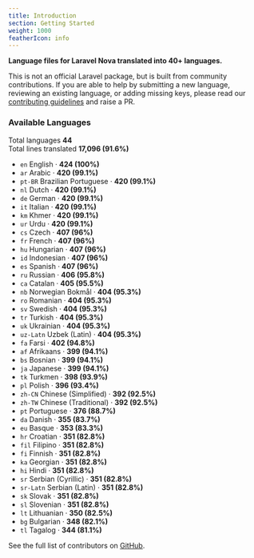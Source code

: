 ```yaml
---
title: Introduction
section: Getting Started
weight: 1000
featherIcon: info
---
```


**Language files for Laravel Nova translated into 40+ languages.**

This is not an official Laravel package, but is built from community contributions. If you are able to help by submitting a new language, reviewing an existing language, or adding missing keys, please read our [contributing guidelines]({{base}}/{{version}}/contributing) and raise a PR.

### Available Languages

Total languages **44**  
Total lines translated **17,096 (91.6%)**

* `en` English &middot; **424 (100%)**
* `ar` Arabic &middot; **420 (99.1%)**
* `pt‑BR` Brazilian Portuguese &middot; **420 (99.1%)**
* `nl` Dutch &middot; **420 (99.1%)**
* `de` German &middot; **420 (99.1%)**
* `it` Italian &middot; **420 (99.1%)**
* `km` Khmer &middot; **420 (99.1%)**
* `ur` Urdu &middot; **420 (99.1%)**
* `cs` Czech &middot; **407 (96%)**
* `fr` French &middot; **407 (96%)**
* `hu` Hungarian &middot; **407 (96%)**
* `id` Indonesian &middot; **407 (96%)**
* `es` Spanish &middot; **407 (96%)**
* `ru` Russian &middot; **406 (95.8%)**
* `ca` Catalan &middot; **405 (95.5%)**
* `nb` Norwegian Bokmål &middot; **404 (95.3%)**
* `ro` Romanian &middot; **404 (95.3%)**
* `sv` Swedish &middot; **404 (95.3%)**
* `tr` Turkish &middot; **404 (95.3%)**
* `uk` Ukrainian &middot; **404 (95.3%)**
* `uz‑Latn` Uzbek (Latin) &middot; **404 (95.3%)**
* `fa` Farsi &middot; **402 (94.8%)**
* `af` Afrikaans &middot; **399 (94.1%)**
* `bs` Bosnian &middot; **399 (94.1%)**
* `ja` Japanese &middot; **399 (94.1%)**
* `tk` Turkmen &middot; **398 (93.9%)**
* `pl` Polish &middot; **396 (93.4%)**
* `zh‑CN` Chinese (Simplified) &middot; **392 (92.5%)**
* `zh‑TW` Chinese (Traditional) &middot; **392 (92.5%)**
* `pt` Portuguese &middot; **376 (88.7%)**
* `da` Danish &middot; **355 (83.7%)**
* `eu` Basque &middot; **353 (83.3%)**
* `hr` Croatian &middot; **351 (82.8%)**
* `fil` Filipino &middot; **351 (82.8%)**
* `fi` Finnish &middot; **351 (82.8%)**
* `ka` Georgian &middot; **351 (82.8%)**
* `hi` Hindi &middot; **351 (82.8%)**
* `sr` Serbian (Cyrillic) &middot; **351 (82.8%)**
* `sr‑Latn` Serbian (Latin) &middot; **351 (82.8%)**
* `sk` Slovak &middot; **351 (82.8%)**
* `sl` Slovenian &middot; **351 (82.8%)**
* `lt` Lithuanian &middot; **350 (82.5%)**
* `bg` Bulgarian &middot; **348 (82.1%)**
* `tl` Tagalog &middot; **344 (81.1%)**

See the full list of contributors on [GitHub](https://github.com/coderello/laravel-nova-lang#available-languages).